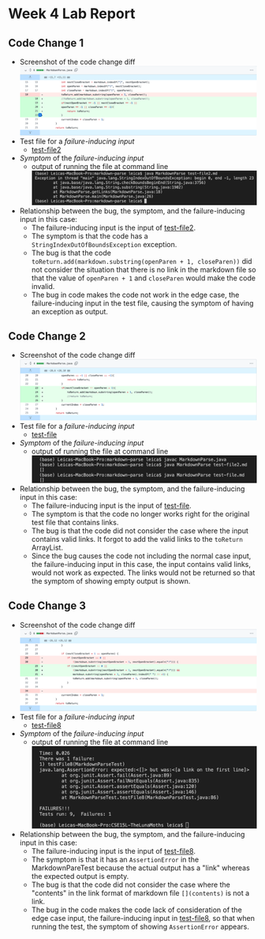 # Week 4 Lab Report

## Code Change 1 
- Screenshot of the code change diff
![code change1](Image/code-change1.png) 
- Test file for a *failure-inducing input*
    - [test-file2](File/test-file2.md)
- *Symptom* of the *failure-inducing input* 
    - output of running the file at command line
    ![file2 failure](Image/test-file2-failure.png)
- Relationship between the bug, the symptom, and the failure-inducing input in this case: 
    - The failure-inducing input is the input of [test-file2](File/test-file2.md). 
    - The symptom is that the code has a `StringIndexOutOfBoundsException` exception. 
    - The bug is that the code `toReturn.add(markdown.substring(openParen + 1, closeParen))` did not consider the situation that there is no link in the markdown file so that the value of `openParen + 1` and `closeParen` would make the code invalid. 
    - The bug in code makes the code not work in the edge case, the failure-inducing input in the test file, causing the symptom of having an exception as output. 


## Code Change 2
- Screenshot of the code change diff 
![code change2](Image/code-change2.png)
- Test file for a *failure-inducing input*
    - [test-file](File/test-file.md)
- *Symptom* of the *failure-inducing input* 
    - output of running the file at command line
    ![symptom2](Image/test-file-failure.png)
- Relationship between the bug, the symptom, and the failure-inducing input in this case: 
    - The failure-inducing input is the input of [test-file](File/test-file.md). 
    - The symptom is that the code no longer works right for the original test file that contains links. 
    - The bug is that the code did not consider the case where the input contains valid links. It forgot to add the valid links to the `toReturn` ArrayList. 
    - Since the bug causes the code not including the normal case input, the failure-inducing input in this case, the input contains valid links, would not work as expected. The links would not be returned so that the symptom of showing empty output is shown. 

## Code Change 3
- Screenshot of the code change diff 
![code change3](Image/code-change3.png)
- Test file for a *failure-inducing input*
    - [test-file8](File/test-file8.md)
- *Symptom* of the *failure-inducing input* 
    - output of running the file at command line
    ![symptom3](Image/test-file8-failure.png)
- Relationship between the bug, the symptom, and the failure-inducing input in this case: 
    - The failure-inducing input is the input of [test-file8](File/test-file8.md). 
    - The symptom is that it has an `AssertionError` in the MarkdownPareTest because the actual output has a "link" whereas the expected output is empty. 
    - The bug is that the code did not consider the case where the "contents" in the link format of markdown file `[](contents)` is not a link. 
    - The bug in the code makes the code lack of consideration of the edge case input, the failure-inducing input in [test-file8](File/test-file8.md), so that when running the test, the symptom of showing `AssertionError` appears.